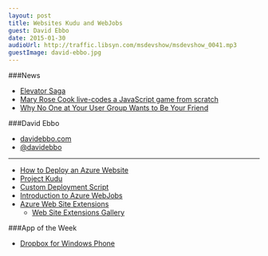 ```yaml
---
layout: post
title: Websites Kudu and WebJobs
guest: David Ebbo
date: 2015-01-30
audioUrl: http://traffic.libsyn.com/msdevshow/msdevshow_0041.mp3
guestImage: david-ebbo.jpg
---
```


###News

 - [Elevator Saga](http://play.elevatorsaga.com/)
 - [Mary Rose Cook live-codes a JavaScript game from scratch](http://vimeo.com/105955605)
 - [Why No One at Your User Group Wants to Be Your Friend](http://benedictfritz.com/blog/2015/1/20/community-why-no-one-wants-to-be-your-friend)   

###David Ebbo

 - [davidebbo.com](http://blog.davidebbo.com/)
 - [@davidebbo](https://twitter.com/davidebbo)

-------

 - [How to Deploy an Azure Website](http://azure.microsoft.com/en-us/documentation/articles/web-sites-deploy/)
 - [Project Kudu](https://github.com/projectkudu/kudu)
  - [Custom Deployment Script](https://github.com/projectkudu/kudu/wiki/Custom-Deployment-Script)
 - [Introduction to Azure WebJobs](http://www.hanselman.com/blog/IntroducingWindowsAzureWebJobs.aspx)
 - [Azure Web Site Extensions](http://azure.microsoft.com/blog/2014/06/20/azure-web-sites-extensions/)
   - [Web Site Extensions Gallery](https://www.siteextensions.net/packages)

###App of the Week

-   [Dropbox for Windows Phone](http://www.windowsphone.com/s?appId=47e5340d-945f-494e-b113-b16121aeb8f8)